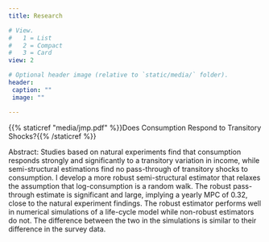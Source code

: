 ```yaml
---
title: Research

# View.
#   1 = List
#   2 = Compact
#   3 = Card
view: 2

# Optional header image (relative to `static/media/` folder).
header:
 caption: ""
 image: ""

---
```


{{% staticref "media/jmp.pdf" %}}Does Consumption Respond to Transitory Shocks?{{% /staticref %}}

Abstract: Studies based on natural experiments find that consumption responds strongly and significantly to a transitory variation in income, while semi-structural estimations find no pass-through of transitory shocks to consumption. I develop a more robust semi-structural estimator that relaxes the assumption that log-consumption is a random walk. The robust pass-through estimate is significant and large, implying a yearly MPC of 0.32, close to the natural experiment findings. The robust estimator performs well in numerical simulations of a life-cycle model while non-robust estimators do not. The difference between the two in the simulations is similar to their difference in the survey data.
